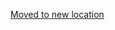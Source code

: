 [Moved to new location](https://github.com/DataTalksClub/machine-learning-zoomcamp/blob/master/09-serverless/09-explore-more.md)